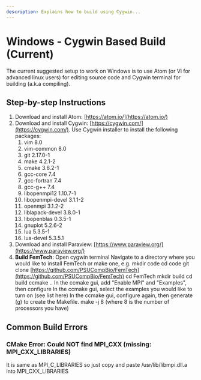 ```yaml
---
description: Explains how to build using Cygwin...
---
```


# Windows - Cygwin Based Build \(Current\)

The current suggested setup to work on Windows is to use Atom \(or Vi for advanced linux users\) for editing source code and Cygwin terminal for building \(a.k.a compiling\). 

## Step-by-step Instructions

1. Download and install Atom: [https://atom.io/](https://atom.io/)
2. Download and install Cygwin: [https://cygwin.com/](https://cygwin.com/). Use Cygwin installer to install the following packages:
   1. vim 8.0
   2. vim-common 8.0
   3. git 2.17.0-1
   4. make 4.2.1-2
   5. cmake 3.6.2-1
   6. gcc-core 7.4
   7. gcc-fortran 7.4
   8. gcc-g++ 7.4
   9. libopenmpi12 1.10.7-1        
   10. libopenmpi-devel 3.1.1-2  
   11. openmpi 3.1.2-2 
   12. liblapack-devel 3.8.0-1
   13. libopenblas 0.3.5-1 
   14. gnuplot 5.2.6-2
   15. lua 5.3.5-1 
   16. lua-devel 5.3.5.1
3. Download and install Paraview: [https://www.paraview.org/](https://www.paraview.org/)
4. **Build FemTech**:  Open cygwin terminal Navigate to a directory where you would like to install FemTech or make one, e.g.  mkdir code cd code git clone [https://github.com/PSUCompBio/FemTech](https://github.com/PSUCompBio/FemTech) cd FemTech mkdir build cd build ccmake .. In the ccmake gui, add "Enable MPI" and "Examples", then configure In the ccmake gui, select the examples you would like to turn on \(see list here\) In the ccmake gui, configure again, then generate \(g\) to create the Makefile. make -j 8 \(where 8 is the number of processors you have\)

## Common Build Errors

### CMake Error: Could NOT find MPI\_CXX \(missing: MPI\_CXX\_LIBRARIES\)

It is same as MPI\_C\_LIBRARIES so just copy and paste /usr/lib/libmpi.dll.a into MPI\_CXX\_LIBRARIES

